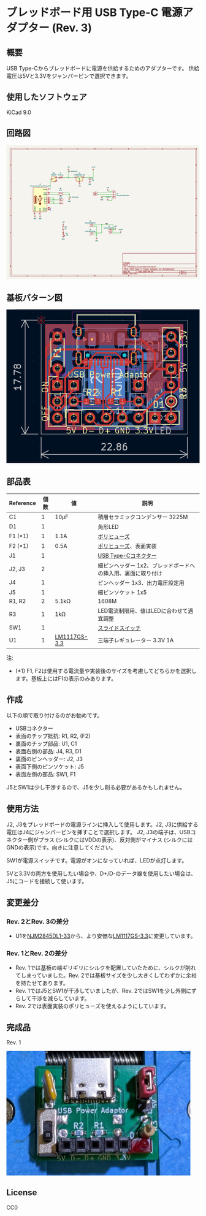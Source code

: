 # ブレッドボード用 USB Type-C 電源アダプター (Rev. 3)

## 概要

USB Type-Cからブレッドボードに電源を供給するためのアダプターです。
供給電圧は5Vと3.3Vをジャンパーピンで選択できます。


## 使用したソフトウェア

KiCad 9.0


## 回路図

[![schema](https://raw.githubusercontent.com/k-takata/PCB_USB_C_for_breadboard/master/images/schema.png)](https://raw.githubusercontent.com/k-takata/PCB_USB_C_for_breadboard/master/images/schema.pdf)

## 基板パターン図

![PCB pattern](https://raw.githubusercontent.com/k-takata/PCB_USB_C_for_breadboard/master/images/pcb-pattern.png)

## 部品表

| Reference           |個数|値    | 説明 |
|---------------------|----|------|------|
|C1                   |   1| 10μF|積層セラミックコンデンサー 3225M|
|D1                   |   1|      |角形LED|
|F1 (\*1)             |   1|  1.1A|[ポリヒューズ](https://akizukidenshi.com/catalog/g/g100507/)|
|F2 (\*1)             |   1|  0.5A|[ポリヒューズ](https://akizukidenshi.com/catalog/g/g115300/)、表面実装|
|J1                   |   1|      |[USB Type-Cコネクター](https://akizukidenshi.com/catalog/g/g114356/)|
|J2, J3               |   2|      |細ピンヘッダー 1x2、ブレッドボードへの挿入用、裏面に取り付け|
|J4                   |   1|      |ピンヘッダー 1x3、出力電圧設定用|
|J5                   |   1|      |細ピンソケット 1x5|
|R1, R2               |   2|5.1kΩ|1608M|
|R3                   |   1|  1kΩ|LED電流制限用、値はLEDに合わせて適宜調整|
|SW1                  |   1|      |[スライドスイッチ](https://akizukidenshi.com/catalog/g/g115707/)|
|U1                   |   1|[LM1117GS-3.3](https://akizukidenshi.com/catalog/g/g116989/)|三端子レギュレーター 3.3V 1A|

注:
* (\*1) F1, F2は使用する電流量や実装後のサイズを考慮してどちらかを選択します。基板上にはF1の表示のみあります。


## 作成

以下の順で取り付けるのがお勧めです。

* USBコネクター
* 表面のチップ抵抗: R1, R2, (F2)
* 裏面のチップ部品: U1, C1
* 表面右側の部品: J4, R3, D1
* 裏面のピンヘッダー: J2, J3
* 表面下側のピンソケット: J5
* 表面左側の部品: SW1, F1

J5とSW1は少し干渉するので、J5を少し削る必要があるかもしれません。


## 使用方法

J2, J3をブレッドボードの電源ラインに挿入して使用します。J2, J3に供給する電圧はJ4にジャンパーピンを挿すことで選択します。
J2, J3の端子は、USBコネクター側がプラス (シルクにはVDDの表示)、反対側がマイナス (シルクにはGNDの表示)です。向きに注意してください。

SW1が電源スイッチです。電源がオンになっていれば、LEDが点灯します。

5Vと3.3Vの両方を使用したい場合や、D+/D-のデータ線を使用したい場合は、J5にコードを接続して使います。


## 変更差分

### Rev. 2とRev. 3の差分

* U1を[NJM2845DL1-33](https://akizukidenshi.com/catalog/g/g111299/)から、より安価な[LM1117GS-3.3](https://akizukidenshi.com/catalog/g/g116989/)に変更しています。


### Rev. 1とRev. 2の差分

* Rev. 1では基板の端ギリギリにシルクを配置していたために、シルクが削れてしまっていました。Rev. 2では基板サイズを少し大きくしてわずかに余裕を持たせてあります。
* Rev. 1ではJ5とSW1が干渉していましたが、Rev. 2ではSW1を少し外側にずらして干渉を減らしています。
* Rev. 2では表面実装のポリヒューズを使えるようにしています。


## 完成品

Rev. 1

[![完成品](https://raw.githubusercontent.com/k-takata/PCB_USB_C_for_breadboard/master/images/usb-c-adaptor-thumb.jpg)](https://raw.githubusercontent.com/k-takata/PCB_USB_C_for_breadboard/master/images/usb-c-adaptor.jpg)

## License

CC0
